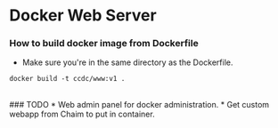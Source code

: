 # Docker Web Server

### How to build docker image from Dockerfile
* Make sure you're in the same directory as the Dockerfile.
```
docker build -t ccdc/www:v1 .
```

<br />
### TODO
* Web admin panel for docker administration.
* Get custom webapp from Chaim to put in container.
